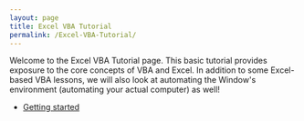 ```yaml
---
layout: page
title: Excel VBA Tutorial
permalink: /Excel-VBA-Tutorial/
---
```



Welcome to the Excel VBA Tutorial page.  This basic tutorial provides exposure to the core concepts of VBA and Excel.  In addition to some Excel-based VBA lessons, we will also look at automating the Window's environment (automating your actual computer) as well!

* [Getting started](https://vbastilllives.github.io/tutorial/excel/Excel-VBA-GettingStarted/)